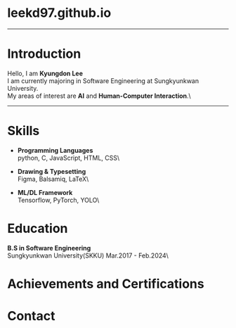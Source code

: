 # leekd97.github.io

---

# Introduction
Hello, I am **Kyungdon Lee**\
I am currently majoring in Software Engineering at Sungkyunkwan University.\
My areas of interest are **AI** and **Human-Computer Interaction**.\

---

# Skills

* **Programming Languages**\
python, C, JavaScript, HTML, CSS\

* **Drawing & Typesetting**\
Figma, Balsamiq, LaTeX\

* **ML/DL Framework**\
Tensorflow, PyTorch, YOLO\

# Education

**B.S in Software Engineering**\
Sungkyunkwan University(SKKU) Mar.2017 - Feb.2024\

# Achievements and Certifications



# Contact
